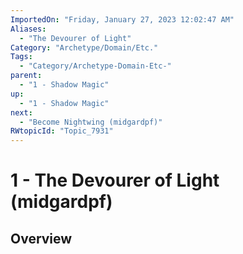 ```yaml
---
ImportedOn: "Friday, January 27, 2023 12:02:47 AM"
Aliases:
  - "The Devourer of Light"
Category: "Archetype/Domain/Etc."
Tags:
  - "Category/Archetype-Domain-Etc-"
parent:
  - "1 - Shadow Magic"
up:
  - "1 - Shadow Magic"
next:
  - "Become Nightwing (midgardpf)"
RWtopicId: "Topic_7931"
---
```

# 1 - The Devourer of Light (midgardpf)
## Overview

